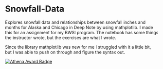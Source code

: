 # Snowfall-Data
Explores snowfall data and relationships between snowfall inches and months for Alaska and Chicago in Deep Note by using mathplotlib. I made this for an assignment for my BWSI program. The notebook has some things the instructor wrote, but the exercises are what I wrote.

Since the library mathplotlib was new for me I struggled with it a little bit, but I was able to push on through and figure the syntax out.


[![Athena Award Badge](https://img.shields.io/endpoint?url=https%3A%2F%2Faward.athena.hackclub.com%2Fapi%2Fbadge)](https://award.athena.hackclub.com?utm_source=readme)
